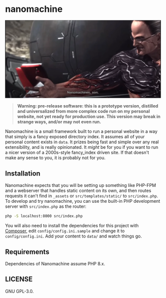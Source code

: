 # nanomachine

![Nanomachines, son.](./docs/nanomachines_son.webp)

> **Warning: pre-release software: this is a prototype version, distilled and universalized from more complex code run on my personal website, not yet ready for production use. This version may break in strange ways, and/or may not even run.**

Nanomachine is a small framework built to run a personal website in a way that simply is a fancy exposed directory index. It assumes all of your personal content exists in `data`. It prizes being fast and simple over any real extensibility, and is really opinionated. It _might_ be for you if you want to run a nicer version of a 2000s-style fancy_index driven site. If that doesn't make any sense to you, it is probably not for you.

## Installation

Nanomachine expects that you will be setting up something like PHP-FPM and a webserver that handles static content on its own, and then routes requests it can't find in `_assets` or `src/templates/static/` to `src/index.php`. To develop and try nanomachine, you can use the built-in PHP development server with `src/index.php` as the router:

```bash
php -S localhost:8000 src/index.php
```

You will also need to install the dependencies for this project with [Composer](https://getcomposer.org/), edit `config/config.ini.sample` and change it to `config/config.ini`. Add your content to `data/` and watch things go.

## Requirements

Dependencies of Nanomachine assume PHP 8.x.

## LICENSE

GNU GPL-3.0.